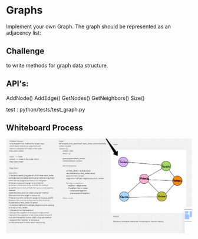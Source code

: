 # Graphs
Implement your own Graph. The graph should be represented as an adjacency list:

## Challenge
to write methods for graph data structure.

## API's:

AddNode() AddEdge() GetNodes() GetNeighbors() Size()

test : python/tests/test_graph.py



## Whiteboard Process
<img src = "CC36.PNG">
